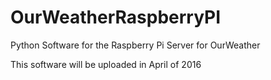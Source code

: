 # OurWeatherRaspberryPI
Python Software for the Raspberry Pi Server for OurWeather

This software will be uploaded in April of 2016

